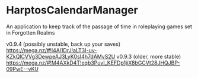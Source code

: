 # HarptosCalendarManager
An application to keep track of the passage of time in roleplaying games set in Forgotten Realms

v0.9.4 (possibly unstable, back up your saves) https://mega.nz/#!l4Al1DrJ!aLT3I-uv-KZkQlCVVg3DewpeAJ3LyK0sI4h7dAMvS2U
v0.9.3 (older, more stable) https://mega.nz/#!M4AXkD4T!eqb3Puvl_KEFDp1jiX8bGCVt28JHQJBP-09PwE--vKU

